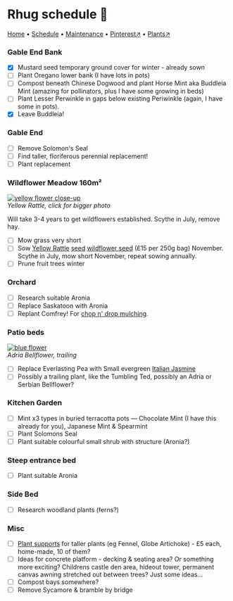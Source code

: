 # Rhug schedule 📆

[Home](https://grwd.uk/rhug/) • [Schedule](https://grwd.uk/rhug/schedule) • [Maintenance](https://grwd.uk/rhug/management) • [Pinterest↗](https://pinterest.co.uk/NatureWorksGarden/rhug) • [Plants↗](https://bit.ly/rhug-plants)

### Gable End Bank

* [x] Mustard seed temporary ground cover for winter - already sown
* [ ] Plant Oregano lower bank (I have lots in pots)
* [ ] Compost beneath Chinese Dogwood and plant Horse Mint aka Buddleia Mint (amazing for pollinators, plus I have some growing in beds)
* [ ] Plant Lesser Perwinkle in gaps below existing Periwinkle (again, I have some in pots).
* [x] Leave Buddleia!

### Gable End

* [ ] Remove Solomon's Seal
* [ ] Find taller, floriferous perennial replacement!
* [ ] Plant replacement

### Wildflower Meadow 160m²

[![yellow flower close-up](https://res.cloudinary.com/growdigital/image/upload/w_320/v1660749073/rhug/yellow-rattle.jpg)](https://res.cloudinary.com/growdigital/image/upload/v1660749073/rhug/yellow-rattle.jpg)  
_Yellow Rattle, click for bigger photo_

Will take 3-4 years to get wildflowers established. Scythe in July, remove hay.

* [ ] Mow grass very short
* [ ] Sow [Yellow Rattle](https://meadows.plantlife.org.uk/making-meadows/yellow-rattle/) [seed](https://www.naturescape.co.uk/product/yellow-rattle-seed-rhinanthus-minor/) [wildflower seed](http://wyndrushwild.co.uk/products/wild-meadow-seed/buy-the-seed/) (£15 per 250g bag) November. Scythe in July, mow short November, repeat sowing annually.
* [ ] Prune fruit trees winter

### Orchard

* [ ] Research suitable Aronia
* [ ] Replace Saskatoon with Aronia
* [ ] Replant Comfrey! For [chop n' drop mulching](https://www.natureworks.org.uk/chop-n-drop/).

### Patio beds

[![blue flower](https://res.cloudinary.com/growdigital/image/upload/w_320v1660750311/rhug/adria-bellflower.jpg)](https://res.cloudinary.com/growdigital/image/upload/v1660750311/rhug/adria-bellflower.jpg)  
_Adria Bellflower, trailing_

* [ ] Replace Everlasting Pea with Small evergreen [Italian Jasmine](https://www.rhs.org.uk/plants/47929/jasminum-humile-revolutum/details)
* [ ] Possibly a trailing plant, like the Tumbling Ted, possibly an Adria or Serbian Bellflower? 

### Kitchen Garden

* [ ] Mint x3 types in buried terracotta pots — Chocolate Mint (I have this already for you), Japanese Mint & Spearmint
* [ ] Plant Solomons Seal
* [ ] Plant suitable colourful small shrub with structure (Aronia?)

### Steep entrance bed

* [ ] Plant suitable Aronia

### Side Bed

* [ ] Research woodland plants (ferns?)

### Misc

* [ ] [Plant supports](https://www.gardenersworld.com/how-to/grow-plants/how-to-make-steel-rod-plant-supports/) for taller plants (eg Fennel, Globe Artichoke) - £5 each, home-made, 10 of them?
* [ ] Ideas for concrete platform - decking & seating area? Or something more exciting? Childrens castle den area, hideout tower, permanent canvas awning stretched out between trees? Just some ideas…
* [ ] Compost bays somewhere?
* [ ] Remove Sycamore & bramble by bridge
